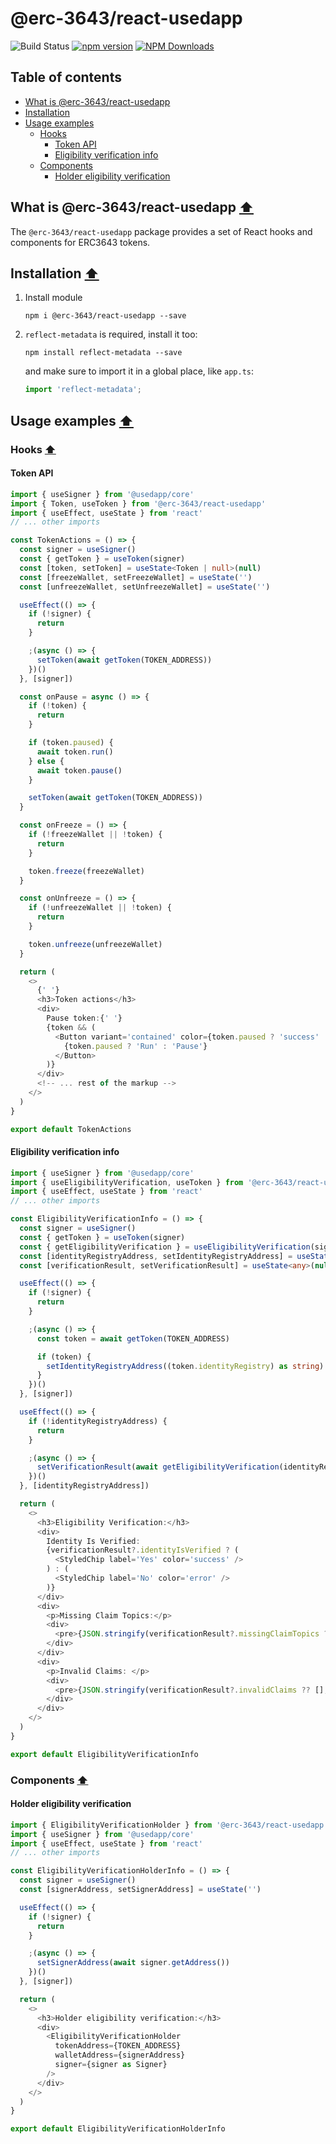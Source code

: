 # @erc-3643/react-usedapp

![Build Status](https://github.com/ERC-3643/erc3643-packages/actions/workflows/push-checking.yml/badge.svg)
[![npm version](https://badge.fury.io/js/@erc-3643%2Freact-usedapp.svg)](https://badge.fury.io/js/@erc-3643%2Freact-usedapp)
[![NPM Downloads](https://img.shields.io/npm/dt/@erc-3643%2Freact-usedapp.svg)](https://www.npmjs.com/package/@erc-3643%2Freact-usedapp)

## Table of contents
- [What is @erc-3643/react-usedapp](#what-is-erc-3643react-usedapp-⬆)
- [Installation](#installation-⬆)
- [Usage examples](#usage-examples-⬆)
  - [Hooks](#hooks-⬆)
    - [Token API](#token-api)
    - [Eligibility verification info](#eligibility-verification-info)
  - [Components](#components-⬆)
    - [Holder eligibility verification](#holder-eligibility-verification)

## What is @erc-3643/react-usedapp [⬆](#table-of-contents)
The `@erc-3643/react-usedapp` package provides a set of React hooks and components for ERC3643 tokens.

## Installation [⬆](#table-of-contents)
1. Install module

    `npm i @erc-3643/react-usedapp --save`
1. `reflect-metadata` is required, install it too:

   `npm install reflect-metadata --save`

   and make sure to import it in a global place, like `app.ts`:

   ```typescript
   import 'reflect-metadata';
   ```

## Usage examples [⬆](#table-of-contents)

### Hooks [⬆](#table-of-contents)
#### Token API
```typescript
import { useSigner } from '@usedapp/core'
import { Token, useToken } from '@erc-3643/react-usedapp'
import { useEffect, useState } from 'react'
// ... other imports

const TokenActions = () => {
  const signer = useSigner()
  const { getToken } = useToken(signer)
  const [token, setToken] = useState<Token | null>(null)
  const [freezeWallet, setFreezeWallet] = useState('')
  const [unfreezeWallet, setUnfreezeWallet] = useState('')

  useEffect(() => {
    if (!signer) {
      return
    }

    ;(async () => {
      setToken(await getToken(TOKEN_ADDRESS))
    })()
  }, [signer])

  const onPause = async () => {
    if (!token) {
      return
    }

    if (token.paused) {
      await token.run()
    } else {
      await token.pause()
    }

    setToken(await getToken(TOKEN_ADDRESS))
  }

  const onFreeze = () => {
    if (!freezeWallet || !token) {
      return
    }

    token.freeze(freezeWallet)
  }

  const onUnfreeze = () => {
    if (!unfreezeWallet || !token) {
      return
    }

    token.unfreeze(unfreezeWallet)
  }

  return (
    <>
      {' '}
      <h3>Token actions</h3>
      <div>
        Pause token:{' '}
        {token && (
          <Button variant='contained' color={token.paused ? 'success' : 'error'} onClick={onPause}>
            {token.paused ? 'Run' : 'Pause'}
          </Button>
        )}
      </div>
      <!-- ... rest of the markup -->
    </>
  )
}

export default TokenActions
```
#### Eligibility verification info
```typescript
import { useSigner } from '@usedapp/core'
import { useEligibilityVerification, useToken } from '@erc-3643/react-usedapp'
import { useEffect, useState } from 'react'
// ... other imports

const EligibilityVerificationInfo = () => {
  const signer = useSigner()
  const { getToken } = useToken(signer)
  const { getEligibilityVerification } = useEligibilityVerification(signer)
  const [identityRegistryAddress, setIdentityRegistryAddress] = useState('')
  const [verificationResult, setVerificationResult] = useState<any>(null)

  useEffect(() => {
    if (!signer) {
      return
    }

    ;(async () => {
      const token = await getToken(TOKEN_ADDRESS)

      if (token) {
        setIdentityRegistryAddress((token.identityRegistry) as string)
      }
    })()
  }, [signer])

  useEffect(() => {
    if (!identityRegistryAddress) {
      return
    }

    ;(async () => {
      setVerificationResult(await getEligibilityVerification(identityRegistryAddress, null))
    })()
  }, [identityRegistryAddress])

  return (
    <>
      <h3>Eligibility Verification:</h3>
      <div>
        Identity Is Verified:
        {verificationResult?.identityIsVerified ? (
          <StyledChip label='Yes' color='success' />
        ) : (
          <StyledChip label='No' color='error' />
        )}
      </div>
      <div>
        <p>Missing Claim Topics:</p>
        <div>
          <pre>{JSON.stringify(verificationResult?.missingClaimTopics ?? [], null, 4)}</pre>
        </div>
      </div>
      <div>
        <p>Invalid Claims: </p>
        <div>
          <pre>{JSON.stringify(verificationResult?.invalidClaims ?? [], null, 4)}</pre>
        </div>
      </div>
    </>
  )
}

export default EligibilityVerificationInfo
```

### Components [⬆](#table-of-contents)
#### Holder eligibility verification
```typescript
import { EligibilityVerificationHolder } from '@erc-3643/react-usedapp'
import { useSigner } from '@usedapp/core'
import { useEffect, useState } from 'react'
// ... other imports

const EligibilityVerificationHolderInfo = () => {
  const signer = useSigner()
  const [signerAddress, setSignerAddress] = useState('')

  useEffect(() => {
    if (!signer) {
      return
    }

    ;(async () => {
      setSignerAddress(await signer.getAddress())
    })()
  }, [signer])

  return (
    <>
      <h3>Holder eligibility verification:</h3>
      <div>
        <EligibilityVerificationHolder
          tokenAddress={TOKEN_ADDRESS}
          walletAddress={signerAddress}
          signer={signer as Signer}
        />
      </div>
    </>
  )
}

export default EligibilityVerificationHolderInfo
```



